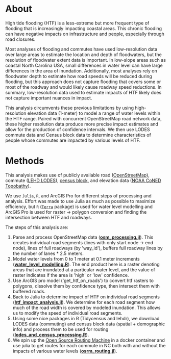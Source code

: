 # About

High tide flooding (HTF) is a less-extreme but more frequent type of flooding that is increasingly impacting coastal areas. This chronic flooding can have negative impacts on infrastructure and people, especially through road closures. 

Most analyses of flooding and commutes have used low-resolution data over large areas to estimate the location and depth of floodwaters, but the resolution of floodwater extent data is important. In low-slope areas such as coastal North Carolina USA, small differences in water level can have large differences in the area of inundation. Additionally, most analyses rely on floodwater depth to estimate how road speeds will be reduced during flooding, but this approach does not capture flooding that covers some or most of the roadway and would likely cause roadway speed reductions. In summary, low-resolution data used to estimate impacts of HTF likely does not capture important nuances in impact.

This analysis circumvents these previous limitations by using high-resolution elevation data (1-meter) to model a range of water levels within the HTF range. Paired with concurrent OpenStreetMap road network data, these higher resolution data produce more precise impact estimates and allow for the production of confidence intervals. We then use LODES commute data and Census block data to determine characteristics of people whose commutes are impacted by various levels of HTF.

# Methods

This analysis makes use of publicly available road ([OpenStreetMap](https://www.openstreetmap.org/#map=4/38.01/-95.84)), commute ([LEHD LODES](https://lehd.ces.census.gov/data/)),  [census block](https://walker-data.com/tidycensus/), and elevation data ([NOAA CoNED Topobathy](https://www.fisheries.noaa.gov/inport/item/67013)).

We use `Julia`, `R`, and ArcGIS Pro for different steps of processing and analysis. Effort was made to use Julia as much as possible to maximize efficiency, but `R` ([`Terra`](https://rspatial.org/terra/pkg/index.html) package) is used for water level modelling and ArcGIS Pro is used for raster -> polygon conversion and finding the intersection between HTF and roadways.

The steps of this analysis are:

1. Parse and process OpenStreetMap data ([**osm_processing.jl**](https://github.com/acgold/htf-nc-commuting/blob/main/osm_processing.jl)). This creates individual road segments (lines with only start node -> end node), lines of full roadways (by 'way_id'), buffers full roadway lines by the number of lanes * 2.5 meters.
2. Model water levels from 0 to 1 meter at 0.1 meter increments ([**water_level_modelling.R**](https://github.com/acgold/htf-nc-commuting/blob/main/water_level_modelling.R)). The end product here is a raster denoting areas that are inundated at a particular water level, and the value of raster indicates if the area is 'high' or 'low' confidence.
3. Use ArcGIS pro model ('get_htf_on_roads') to convert htf rasters to polygons, dissolve them by confidence type, then intersect them with buffered roads.
4. Back to Julia to determine impact of HTF on individual road segments ([**htf_impact_analysis.jl**](https://github.com/acgold/htf-nc-commuting/blob/main/htf_impact_analysis.jl)). We determine for each road segment how much of the road width is covered by modeled inundation. This allows us to modify the speed of individual road segments.
5. Using some nice packages in R (Tidycensus and lehdr), we download LODES data (commuting) and census block data (spatial + demographic info) and process them to be used for routing (**[lodes_and_census_processing.R](https://github.com/acgold/htf-nc-commuting/blob/main/lodes_and_census_processing.R)**).
5. We spin up the [Open Source Routing Machine](http://project-osrm.org) in a docker container and use julia to get routes for each commute in NC both with and without the impacts of various water levels ([**osrm_routing.jl**](https://github.com/acgold/htf-nc-commuting/blob/main/osrm_routing.jl)).
